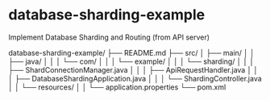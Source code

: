 # database-sharding-example
Implement Database Sharding and Routing (from API server)

database-sharding-example/
├── README.md
├── src/
│   ├── main/
│   │   ├── java/
│   │   │   └── com/
│   │   │       └── example/
│   │   │           └── sharding/
│   │   │               ├── ShardConnectionManager.java
│   │   │               ├── ApiRequestHandler.java
│   │   │               ├── DatabaseShardingApplication.java
│   │   │               └── ShardingController.java
│   │   └── resources/
│   │       └── application.properties
└── pom.xml

